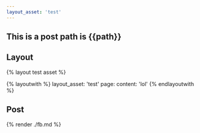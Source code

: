 ```yaml
---
layout_asset: 'test'
---
```

This is a post
path is {{path}}
---

## Layout

{% layout test asset %}

{% layoutwith %}
layout_asset: 'test'
page:
  content: 'lol'
{% endlayoutwith %}

## Post

{% render ./fb.md %}
